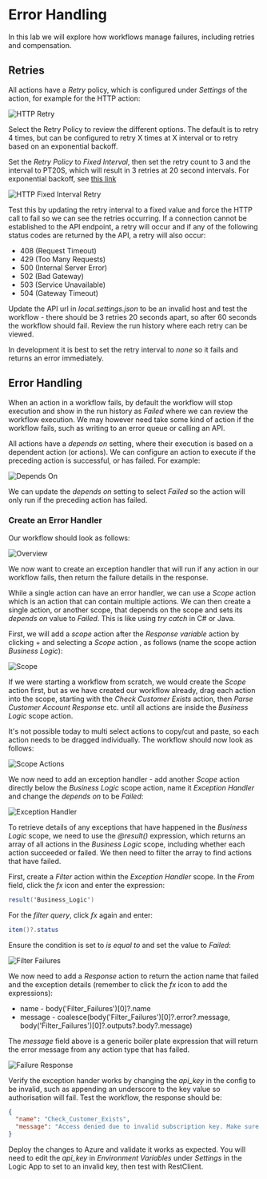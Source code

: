 # Error Handling

In this lab we will explore how workflows manage failures, including retries and compensation.

## Retries

All actions have a *Retry* policy, which is configured under *Settings* of the action, for example for the HTTP action:

![HTTP Retry](<images/HTTP - Retry.png>)

Select the Retry Policy to review the different options. The default is to retry 4 times, but can be configured to retry X times at X interval or to retry based on an exponential backoff.

Set the *Retry Policy* to *Fixed Interval*, then set the retry count to 3 and the interval to PT20S, which will result in 3 retries at 20 second intervals. For exponential backoff, see [this link](https://learn.microsoft.com/en-us/azure/logic-apps/error-exception-handling#retry-policy-limits)

![HTTP Fixed Interval Retry](<images/HTTP Retry - Fixed Internal.png>)

Test this by updating the retry interval to a fixed value and force the HTTP call to fail so we can see the retries occurring. If a connection cannot be established to the API endpoint, a retry will occur and if any of the following status codes are returned by the API, a retry will also occur:

- 408 (Request Timeout)
- 429 (Too Many Requests)
- 500 (Internal Server Error)
- 502 (Bad Gateway)
- 503 (Service Unavailable)
- 504 (Gateway Timeout)

Update the API url in *local.settings.json* to be an invalid host and test the workflow - there should be 3 retries 20 seconds apart, so after 60 seconds the workflow should fail. Review the run history where each retry can be viewed.

In development it is best to set the retry interval to *none* so it fails and returns an error immediately.

## Error Handling

When an action in a workflow fails, by default the workflow will stop execution and show in the run history as *Failed* where we can review the workflow execution. We may however need take some kind of action if the workflow fails, such as writing to an error queue or calling an API. 

All actions have a *depends on* setting, where their execution is based on a dependent action (or actions). We can configure an action to execute if the preceding action is successful, or has failed. For example:

![Depends On](<images/Action - depends on.png>)

We can update the *depends on* setting to select *Failed* so the action will only run if the preceding action has failed.

### Create an Error Handler

Our workflow should look as follows:

![Overview](<images/Workflow - Overview.png>)

We now want to create an exception handler that will run if any action in our workflow fails, then return the failure details  in the response.

While a single action can have an error handler, we can use a *Scope* action which is an action that can contain multiple actions. We can then create a single action, or another scope, that depends on the scope and sets its *depends on* value to *Failed*. This is like using *try* *catch* in C# or Java. 

First, we will add a *scope* action after the *Response variable* action by clicking + and selecting a *Scope* action , as follows (name the scope action *Business Logic*):

![Scope](<images/Workflow - scope.png>)

If we were starting a workflow from scratch, we would create the *Scope* action first, but as we have created our workflow already, drag each action into the scope, starting with the *Check Customer Exists* action, then *Parse Customer Account Response* etc. until all actions are inside the *Business Logic* scope action. 

It's not possible today to multi select actions to copy/cut and paste, so each action needs to be dragged individually. The workflow should now look as follows:

![Scope Actions](<images/Workflow - scope actions.png>)

We now need to add an exception handler - add another *Scope* action directly below the *Business Logic* scope action, name it *Exception Handler* and change the *depends on* to be *Failed*:

![Exception Handler](<images/Workflow - Exception Handler.png>)

To retrieve details of any exceptions that have happened in the *Business Logic* scope, we need to use the *@result()* expression, which returns an array of all actions in the *Business Logic* scope, including whether each action succeeded or failed. We then need to filter the array to find actions that have failed.

First, create a *Filter* action within the *Exception Handler* scope. In the *From* field, click the *fx* icon and enter the expression:

```c#
result('Business_Logic')
```
For the *filter query*, click *fx* again and enter:

```c#
item()?.status
```
Ensure the condition is set to *is equal to* and set the value to *Failed*:

![Filter Failures](<images/Error Handler - Filter Failures.png>)

We now need to add a *Response* action to return the action name that failed and the exception details (remember to click the *fx* icon to add the expressions):

- name - body('Filter_Failures')[0]?.name
- message - coalesce(body('Filter_Failures')[0]?.error?.message, body('Filter_Failures')[0]?.outputs?.body?.message)

The *message* field above is a generic boiler plate expression that will return the error message from any action type that has failed.

![Failure Response](<images/Exception Handler - Failure Response.png>)

Verify the exception hander works by changing the *api_key* in the config to be invalid, such as appending an underscore to the key value so authorisation will fail. Test the workflow, the response should be:

``` json
{
  "name": "Check_Customer_Exists",
  "message": "Access denied due to invalid subscription key. Make sure to provide a valid key for an active subscription."
}
```

Deploy the changes to Azure and validate it works as expected. You will need to edit the *api_key* in *Environment Variables* under *Settings* in the Logic App to set to an invalid key, then test with RestClient.


